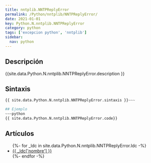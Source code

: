```yaml
---
title: nntplib.NNTPReplyError
permalink: /Python/nntplib/NNTPReplyError/
date: 2021-01-01
key: Python.N.nntplib.NNTPReplyError
category: python
tags: ['excepcion python', 'nntplib']
sidebar: 
  nav: python
---
```


## Descripción
{{site.data.Python.N.nntplib.NNTPReplyError.description }}

## Sintaxis
~~~python
{{ site.data.Python.N.nntplib.NNTPReplyError.sintaxis }}~~~

## Ejemplo
~~~python
{{ site.data.Python.N.nntplib.NNTPReplyError.code}}
~~~

## Artículos
<ul>
{%- for _ldc in site.data.Python.N.nntplib.NNTPReplyError.ldc -%}
   <li>
       <a href="{{_ldc['url'] }}">{{ _ldc['nombre'] }}</a>
   </li>
{%- endfor -%}
</ul>
